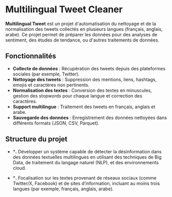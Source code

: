 # Multilingual Tweet Cleaner

**Multilingual Tweet** est un projet d'automatisation du nettoyage et de la normalisation des tweets collectés en plusieurs langues (français, anglais, arabe). Ce projet permet de préparer les données pour des analyses de sentiment, des études de tendance, ou d'autres traitements de données.

## Fonctionnalités

- **Collecte de données** : Récupération des tweets depuis des plateformes sociales (par exemple, Twitter).
- **Nettoyage des tweets** : Suppression des mentions, liens, hashtags, emojis et caractères non pertinents.
- **Normalisation des textes** : Conversion des textes en minuscules, gestion des stopwords pour chaque langue et correction des caractères.
- **Support multilingue** : Traitement des tweets en français, anglais et arabe.
- **Sauvegarde des données** : Enregistrement des données nettoyées dans différents formats (JSON, CSV, Parquet).

## Structure du projet

- ***.** Développer un système capable de détecter la désinformation dans des données textuelles multilingues en utilisant des techniques de Big Data, de traitement du langage naturel (NLP), et des environnements cloud.

- ***.** Focalisation sur les textes provenant de réseaux sociaux (comme Twitter/X, Facebook) et de sites d’information, incluant au moins trois langues (par exemple, français, anglais, arabe).